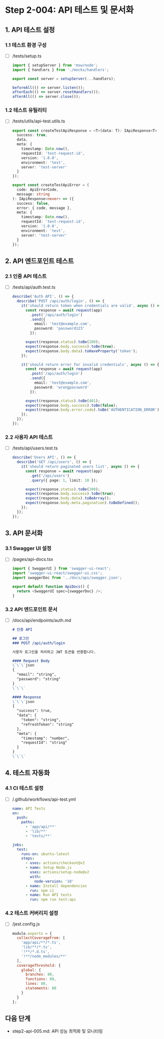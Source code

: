 # Step 2-004: API 테스트 및 문서화

## 1. API 테스트 설정
### 1.1 테스트 환경 구성
- [ ] /tests/setup.ts
  ```typescript
  import { setupServer } from 'msw/node';
  import { handlers } from './mocks/handlers';

  export const server = setupServer(...handlers);

  beforeAll(() => server.listen());
  afterEach(() => server.resetHandlers());
  afterAll(() => server.close());
  ```

### 1.2 테스트 유틸리티
- [ ] /tests/utils/api-test.utils.ts
  ```typescript
  export const createTestApiResponse = <T>(data: T): IApiResponse<T> => ({
    success: true,
    data,
    meta: {
      timestamp: Date.now(),
      requestId: 'test-request-id',
      version: '1.0.0',
      environment: 'test',
      server: 'test-server'
    }
  });

  export const createTestApiError = (
    code: ApiErrorCode,
    message: string
  ): IApiResponse<never> => ({
    success: false,
    error: { code, message },
    meta: {
      timestamp: Date.now(),
      requestId: 'test-request-id',
      version: '1.0.0',
      environment: 'test',
      server: 'test-server'
    }
  });
  ```

## 2. API 엔드포인트 테스트
### 2.1 인증 API 테스트
- [ ] /tests/api/auth.test.ts
  ```typescript
  describe('Auth API', () => {
    describe('POST /api/auth/login', () => {
      it('should return token when credentials are valid', async () => {
        const response = await request(app)
          .post('/api/auth/login')
          .send({
            email: 'test@example.com',
            password: 'password123'
          });

        expect(response.status).toBe(200);
        expect(response.body.success).toBe(true);
        expect(response.body.data).toHaveProperty('token');
      });

      it('should return error for invalid credentials', async () => {
        const response = await request(app)
          .post('/api/auth/login')
          .send({
            email: 'test@example.com',
            password: 'wrongpassword'
          });

        expect(response.status).toBe(401);
        expect(response.body.success).toBe(false);
        expect(response.body.error.code).toBe('AUTHENTICATION_ERROR');
      });
    });
  });
  ```

### 2.2 사용자 API 테스트
- [ ] /tests/api/users.test.ts
  ```typescript
  describe('Users API', () => {
    describe('GET /api/users', () => {
      it('should return paginated users list', async () => {
        const response = await request(app)
          .get('/api/users')
          .query({ page: 1, limit: 10 });

        expect(response.status).toBe(200);
        expect(response.body.success).toBe(true);
        expect(response.body.data).toBeArray();
        expect(response.body.meta.pagination).toBeDefined();
      });
    });
  });
  ```

## 3. API 문서화
### 3.1 Swagger UI 설정
- [ ] /pages/api-docs.tsx
  ```typescript
  import { SwaggerUI } from 'swagger-ui-react';
  import 'swagger-ui-react/swagger-ui.css';
  import swaggerDoc from '../docs/api/swagger.json';

  export default function ApiDocs() {
    return <SwaggerUI spec={swaggerDoc} />;
  }
  ```

### 3.2 API 엔드포인트 문서
- [ ] /docs/api/endpoints/auth.md
  ```markdown
  # 인증 API

  ## 로그인
  ### POST /api/auth/login

  사용자 로그인을 처리하고 JWT 토큰을 반환합니다.

  #### Request Body
  \`\`\`json
  {
    "email": "string",
    "password": "string"
  }
  \`\`\`

  #### Response
  \`\`\`json
  {
    "success": true,
    "data": {
      "token": "string",
      "refreshToken": "string"
    },
    "meta": {
      "timestamp": "number",
      "requestId": "string"
    }
  }
  \`\`\`
  ```

## 4. 테스트 자동화
### 4.1 CI 테스트 설정
- [ ] /.github/workflows/api-test.yml
  ```yaml
  name: API Tests
  on:
    push:
      paths:
        - 'app/api/**'
        - 'lib/**'
        - 'tests/**'
  
  jobs:
    test:
      runs-on: ubuntu-latest
      steps:
        - uses: actions/checkout@v2
        - name: Setup Node.js
          uses: actions/setup-node@v2
          with:
            node-version: '18'
        - name: Install dependencies
          run: npm ci
        - name: Run API tests
          run: npm run test:api
  ```

### 4.2 테스트 커버리지 설정
- [ ] /jest.config.js
  ```javascript
  module.exports = {
    collectCoverageFrom: [
      'app/api/**/*.ts',
      'lib/**/*.ts',
      '!**/*.d.ts',
      '!**/node_modules/**'
    ],
    coverageThreshold: {
      global: {
        branches: 80,
        functions: 80,
        lines: 80,
        statements: 80
      }
    }
  };
  ```

## 다음 단계
- step2-api-005.md: API 성능 최적화 및 모니터링 